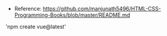 - Reference: https://github.com/manjunath5496/HTML-CSS-Programming-Books/blob/master/README.md




'npm create vue@latest'
